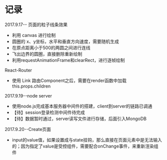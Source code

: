 # 记录
2017.9.17--
页面的粒子线条效果
* 利用 canvas 进行绘制
* 圆圈的 x、y坐标，水平和垂直方向速度，需要随机生成
* 在原点距离小于500的两圆之间进行连线
* 飞出边界的圆圈，直接删除重新绘制
* 利用requestAnimationFrame和clearRect，进行逐帧绘制

React-Router
* 使用 Link 路由Component之后，需要在render函数中加载 this.props.children 

2017.9.19--node server
* 使用node.js完成基本服务器中间件的搭建，client到server的链路已调通
* 【待】session登录检测中间件待完成
* 【待】数据暂时通过，server读写文件进行存储，后面引入MongoDB

2017.9.20--Create页面
* input的value值，如果设置成与state挂钩，那么直接在页面元素中是无法输入的；因为指定了value是受控组件，需要配合onChange事件，来重新渲染组件
 